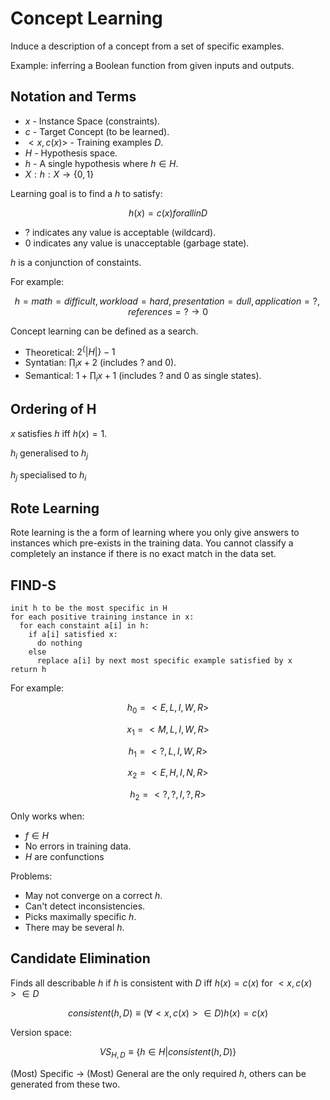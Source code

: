 Concept Learning
================

Induce a description of a concept from a set of specific examples.

Example: inferring a Boolean function from given inputs and outputs.

Notation and Terms
------------------

* $x$ - Instance Space (constraints).
* $c$ - Target Concept (to be learned).
* $<x, c(x)>$ - Training examples $D$.
* $H$ - Hypothesis space.
* $h$ - A single hypothesis where $h \in H$.
* $X: h:X \rightarrow \{0,1\}$

Learning goal is to find a $h$ to satisfy:

$$h(x) = c(x) for all in D$$

* $?$ indicates any value is acceptable (wildcard).
* $0$ indicates any value is unacceptable (garbage state).

$h$ is a conjunction of constaints.

For example:

$$h = {math=difficult, workload=hard, presentation=dull, application=?, references=?} \rightarrow 0$$

Concept learning can be defined as a search.

* Theoretical: $2^\{|H|\} - 1$
* Syntatian: $\prod_i x + 2$ (includes $?$ and $0$).
* Semantical: $1 + \prod_i x + 1$ (includes $?$ and $0$ as single states).

Ordering of H
-------------
$x$ satisfies $h$ iff $h(x)=1$.

$h_{i}$ generalised to $h_{j}$

$h_{j}$ specialised to $h_{i}$

Rote Learning
-------------
Rote learning is the a form of learning where you only give answers to instances which pre-exists in the training data. You cannot classify a completely an instance if there is no exact match in the data set.

FIND-S
------

```
init h to be the most specific in H
for each positive training instance in x:
  for each constaint a[i] in h:
    if a[i] satisfied x:
      do nothing
    else
      replace a[i] by next most specific example satisfied by x
return h
```

For example:

$$h_0 = <E, L, I, W, R>$$

$$x_1 = <M, L, I, W, R>$$

$$h_1 = <?, L, I, W, R>$$

$$x_2 = <E, H, I, N, R>$$

$$h_2 = <?, ?, I, ?, R>$$

Only works when:
* $f \in H$
* No errors in training data.
* $H$ are confunctions

Problems:
* May not converge on a correct $h$.
* Can't detect inconsistencies.
* Picks maximally specific $h$.
* There may be several $h$.


Candidate Elimination
---------------------
Finds all describable $h$ if $h$ is consistent with $D$ iff $h(x) = c(x)$ for $<x, c(x)> \in D$

$$
consistent(h,D) \equiv (\forall <x,c(x)> \in D) h(x) = c(x)
$$

Version space:

$$
VS_{H,D} \equiv \{h \in H | consistent(h,D)\}
$$

(Most) Specific $\rightarrow$ (Most) General are the only required $h$, others can be generated from these two.
